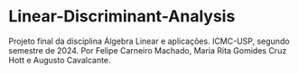 # Linear-Discriminant-Analysis
Projeto final da disciplina Álgebra Linear e aplicações. ICMC-USP, segundo semestre de 2024.
Por Felipe Carneiro Machado, Maria Rita Gomides Cruz Hott e Augusto Cavalcante.
